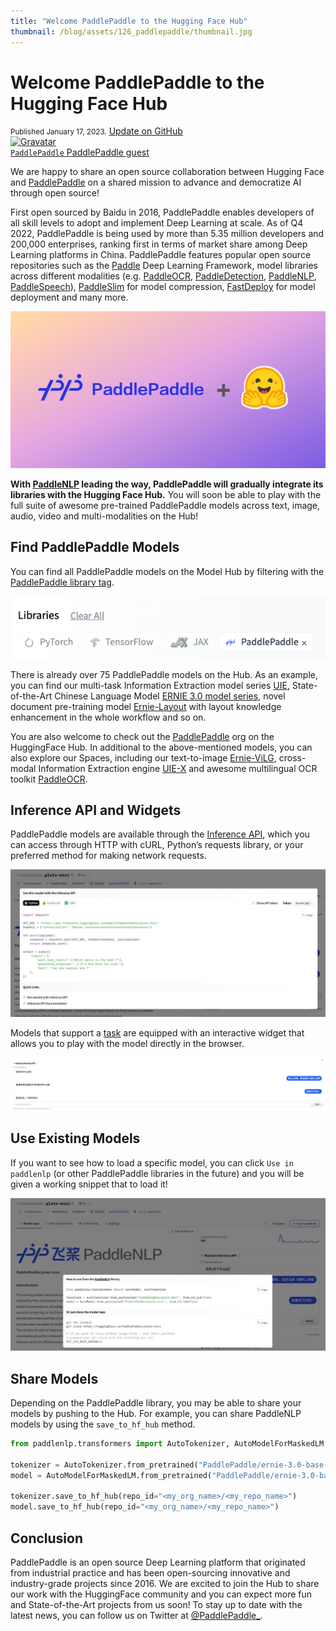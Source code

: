 ```yaml
---
title: "Welcome PaddlePaddle to the Hugging Face Hub" 
thumbnail: /blog/assets/126_paddlepaddle/thumbnail.jpg
---
```


# Welcome PaddlePaddle to the Hugging Face Hub

<div class="blog-metadata">
    <small>Published January 17, 2023.</small>
    <a target="_blank" class="btn no-underline text-sm mb-5 font-sans" href="https://github.com/huggingface/blog/blob/main/paddlepaddle.md">
        Update on GitHub
    </a>
</div>

<div class="author-card">
    <a href="/PaddlePaddle">
        <img class="avatar avatar-user" src="https://aeiljuispo.cloudimg.io/v7/https://s3.amazonaws.com/moonup/production/uploads/1654942635336-5f3ff69679c1ba4c353d0c5a.png?w=200&h=200&f=face" title="Gravatar">
        <div class="bfc">
            <code>PaddlePaddle</code>
            <span class="fullname">PaddlePaddle</span>
            <span class="bg-gray-100 dark:bg-gray-700 rounded px-1 text-gray-600 text-sm font-mono">guest</span>
        </div>
    </a>
</div>

We are happy to share an open source collaboration between Hugging Face and [PaddlePaddle](https://www.paddlepaddle.org.cn/en) on a shared mission to advance and democratize AI through open source!

First open sourced by Baidu in 2016, PaddlePaddle enables developers of all skill levels to adopt and implement Deep Learning at scale. As of Q4 2022, PaddlePaddle is being used by more than 5.35 million developers and 200,000 enterprises, ranking first in terms of market share among Deep Learning platforms in China. PaddlePaddle features popular open source repositories such as the [Paddle](https://github.com/PaddlePaddle/Paddle) Deep Learning Framework, model libraries across different modalities (e.g. [PaddleOCR](https://github.com/PaddlePaddle/PaddleOCR), [PaddleDetection](https://github.com/PaddlePaddle/PaddleDetection), [PaddleNLP](https://github.com/PaddlePaddle/PaddleNLP), [PaddleSpeech](https://github.com/PaddlePaddle/PaddleSpeech)), [PaddleSlim](https://github.com/PaddlePaddle/PaddleSlim) for model compression, [FastDeploy](https://github.com/PaddlePaddle/FastDeploy) for model deployment and many more.

![thumbnail](assets/126_paddlepaddle/thumbnail.jpg)

**With [PaddleNLP](https://huggingface.co/docs/hub/paddlenlp) leading the way, PaddlePaddle will gradually integrate its libraries with the Hugging Face Hub.** You will soon be able to play with the full suite of awesome pre-trained PaddlePaddle models across text, image, audio, video and multi-modalities on the Hub!

## Find PaddlePaddle Models

You can find all PaddlePaddle models on the Model Hub by filtering with the [PaddlePaddle library tag](https://huggingface.co/models?library=paddlepaddle). 

<p align="center">
  <img src="assets/126_paddlepaddle/paddle_tag.png" alt="PaddlePaddle Tag"/>
</p>

There is already over 75 PaddlePaddle models on the Hub. As an example, you can find our multi-task Information Extraction model series [UIE](https://huggingface.co/PaddlePaddle/uie-base), State-of-the-Art Chinese Language Model [ERNIE 3.0 model series](https://huggingface.co/PaddlePaddle/ernie-3.0-nano-zh), novel document pre-training model [Ernie-Layout](PaddlePaddle/ernie-layoutx-base-uncased) with layout knowledge enhancement in the whole workflow and so on.

You are also welcome to check out the [PaddlePaddle](https://huggingface.co/PaddlePaddle) org on the HuggingFace Hub. In additional to the above-mentioned models, you can also explore our Spaces, including our text-to-image [Ernie-ViLG](https://huggingface.co/spaces/PaddlePaddle/ERNIE-ViLG), cross-modal Information Extraction engine [UIE-X](https://huggingface.co/spaces/PaddlePaddle/UIE-X) and awesome multilingual OCR toolkit [PaddleOCR](https://huggingface.co/spaces/PaddlePaddle/PaddleOCR).


## Inference API and Widgets

PaddlePaddle models are available through the [Inference API](https://huggingface.co/docs/hub/models-inference), which you can access through HTTP with cURL, Python’s requests library, or your preferred method for making network requests.

![inference_api](assets/126_paddlepaddle/inference_api.png)

Models that support a [task](https://huggingface.co/tasks) are equipped with an interactive widget that allows you to play with the model directly in the browser.

![widget](assets/126_paddlepaddle/widget.png)


## Use Existing Models

If you want to see how to load a specific model, you can click `Use in paddlenlp` (or other PaddlePaddle libraries in the future) and you will be given a working snippet that to load it!

![snippet](assets/126_paddlepaddle/snippet.png)

## Share Models

Depending on the PaddlePaddle library, you may be able to share your models by pushing to the Hub. For example, you can share PaddleNLP models by using the `save_to_hf_hub` method.

```python
from paddlenlp.transformers import AutoTokenizer, AutoModelForMaskedLM

tokenizer = AutoTokenizer.from_pretrained("PaddlePaddle/ernie-3.0-base-zh", from_hf_hub=True)
model = AutoModelForMaskedLM.from_pretrained("PaddlePaddle/ernie-3.0-base-zh", from_hf_hub=True)

tokenizer.save_to_hf_hub(repo_id="<my_org_name>/<my_repo_name>")
model.save_to_hf_hub(repo_id="<my_org_name>/<my_repo_name>")
```

## Conclusion

PaddlePaddle is an open source Deep Learning platform that originated from industrial practice and has been open-sourcing innovative and industry-grade projects since 2016. We are excited to join the Hub to share our work with the HuggingFace community and you can expect more fun and State-of-the-Art projects from us soon! To stay up to date with the latest news, you can follow us on Twitter at [@PaddlePaddle_](https://twitter.com/PaddlePaddle_).
